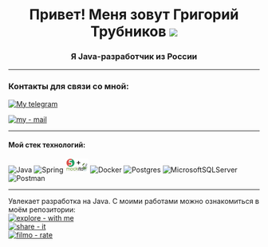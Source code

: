 <h1 align="center">Привет! Меня зовут Григорий Трубников 
<img src="https://github.com/blackcater/blackcater/raw/main/images/Hi.gif" height="32"/></h1>
<h3 align="center">Я Java-разработчик из России</h3>

---

### Контакты для связи со мной:
<a href="https://t.me/Grigory_PC">
    <img src="https://img.shields.io/badge/-telegram-red?color=white&logo=telegram&logoColor=black" alt="My telegram"/>
</a>

[![my - mail](https://img.shields.io/badge/my-mail-0151FE)](mailto:g.trubnikov@mail.ru)

---
#### Мой стек технологий:
![Java](https://img.shields.io/badge/java-%23ED8B00.svg?style=for-the-badge&logo=java&logoColor=white)
![Spring](https://img.shields.io/badge/spring-%236DB33F.svg?style=for-the-badge&logo=spring&logoColor=white)
<img src="https://github.com/grigory-pc/grigory-pc/blob/main/junit-5_mockito.png" alt="Junit-Mockito" title="Junit-Mockito" height="28">
![Docker](https://img.shields.io/badge/docker-%230db7ed.svg?style=for-the-badge&logo=docker&logoColor=white)
![Postgres](https://img.shields.io/badge/postgres-%23316192.svg?style=for-the-badge&logo=postgresql&logoColor=white)
![MicrosoftSQLServer](https://img.shields.io/badge/Microsoft%20SQL%20Sever-CC2927?style=for-the-badge&logo=microsoft%20sql%20server&logoColor=white)
![Postman](https://img.shields.io/badge/Postman-FF6C37?style=for-the-badge&logo=postman&logoColor=white)

---
Увлекает разработка на Java. С моими работами можно ознакомиться в моём репозитории:  
[![explore - with me](https://img.shields.io/badge/explore-with_me-0026FF)](https://github.com/grigory-pc/java-explore-with-me)   
[![share - it](https://img.shields.io/badge/share-it-FF0000)](https://github.com/grigory-pc/java-shareit)  
[![filmo - rate](https://img.shields.io/badge/filmo-rate-00BC09)](https://github.com/grigory-pc/java-filmorate)  
 

